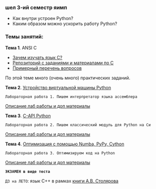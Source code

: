 ### шел 3-ий семестр яимп

- Как внутри устроен Python?
- Каким образом можно ускорить работу Python?

### Темы занятий:

**Тема 1**. ANSI C
- [Зачем изучать язык С?](http://acm.mipt.ru/twiki/bin/view/Cintro/ReasonToLearnC)
- [Репозиторий с заданиями и материалами по C](https://github.com/dm-fedorov/c_basic)
- [Примерный перечень вопросов](https://github.com/dm-fedorov/c_basic/blob/master/%D0%B2%D0%BE%D0%BF%D1%80%D0%BE%D1%81%D1%8B%20%D0%BF%D0%BE%20%D0%A1.md)

По этой теме много (очень много) практических заданий. 

**Тема 2**. [Устройство виртуальной машины Python](https://github.com/dm-fedorov/pm3sem/blob/master/%D0%9F%D1%80%D0%BE%20%D0%B8%D0%BD%D1%82%D0%B5%D1%80%D0%BF%D1%80%D0%B5%D1%82%D0%B0%D1%82%D0%BE%D1%80%20Python.ipynb)

`Лабораторная работа 1. Пишем интерпретатор языка ассемблера`

[Описание лаб работы и доп материалы](https://github.com/dm-fedorov/pm3sem/blob/master/lab1.md)

**Тема 3**. [C-API Python](https://github.com/dm-fedorov/pm3sem/blob/master/c-api.md)

`Лабораторная работа 2. Пишем классический модуль для Python на Си`

[Описание лаб работы и доп материалы](https://github.com/dm-fedorov/pm3sem/blob/master/lab2.md)

**Тема 4**. [Оптимизация с помощью Numba, PyPy, Cython](https://github.com/dm-fedorov/pm3sem/blob/master/High-Performance%20Computing.ipynb)

`Лабораторная работа 3. Оптимизируем код на Python`

[Описание лаб работы и доп материалы](https://github.com/dm-fedorov/pm3sem/blob/master/lab3.md)

**`ЭКЗАМЕН в виде теста`**

`ДЗ на ЛЕТО`: язык С++ в рамках [книги А.В. Столярова](http://www.stolyarov.info/books/pdf/cppintro5.pdf)


